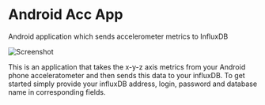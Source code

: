 # Android Acc App

Android application which sends accelerometer metrics to InfluxDB

![Screenshot](https://user-images.githubusercontent.com/3668959/37643733-90480804-2c32-11e8-85c7-193e29baeea4.png)

This is an application that takes the x-y-z axis metrics from your Android phone acceleratometer and then sends this data to your influxDB.
To get started simply provide your influxDB address, login, password and database name in corresponding fields.
